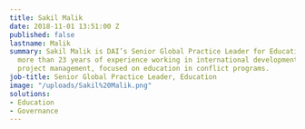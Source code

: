 ```yaml
---
title: Sakil Malik
date: 2018-11-01 13:51:00 Z
published: false
lastname: Malik
summary: Sakil Malik is DAI’s Senior Global Practice Leader for Education. He has
  more than 23 years of experience working in international development and international
  project management, focused on education in conflict programs.
job-title: Senior Global Practice Leader, Education
image: "/uploads/Sakil%20Malik.png"
solutions:
- Education
- Governance
---
```


